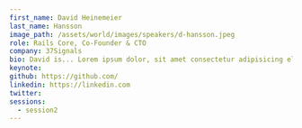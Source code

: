 ```yaml
---
first_name: David Heinemeier
last_name: Hansson
image_path: /assets/world/images/speakers/d-hansson.jpeg
role: Rails Core, Co-Founder & CTO
company: 37Signals
bio: David is... Lorem ipsum dolor, sit amet consectetur adipisicing elit. Doloremque possimus inventore repellat asperiores rerum tempore, impedit esse obcaecati expedita a modi assumenda fugit totam laboriosam ratione, minima aperiam error voluptas!
keynote:
github: https://github.com/
linkedin: https://linkedin.com
twitter:
sessions:
  - session2
---
```

